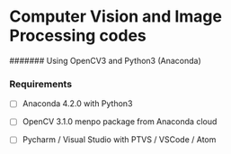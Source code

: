 # Computer Vision and Image Processing codes
####### Using OpenCV3 and Python3 (Anaconda)

### Requirements
- [ ] Anaconda 4.2.0 with Python3
- [ ] OpenCV 3.1.0 menpo package from Anaconda cloud
- [ ] Pycharm / Visual Studio with PTVS / VSCode / Atom

